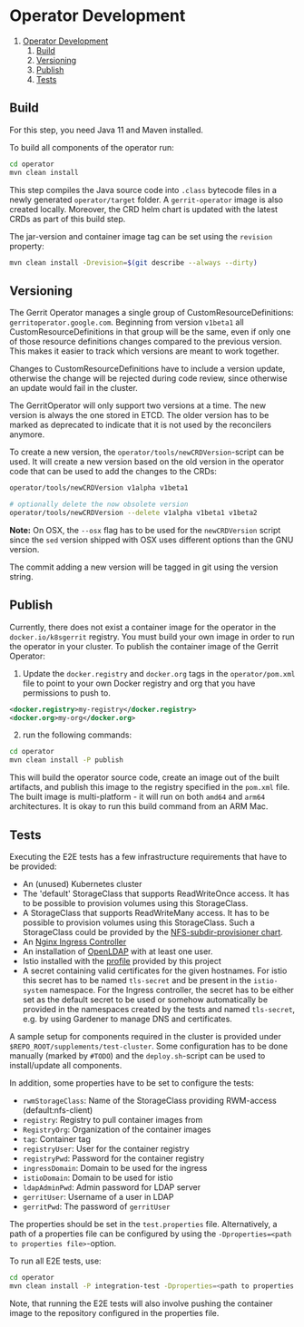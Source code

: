 # Operator Development

1. [Operator Development](#operator-development)
   1. [Build](#build)
   2. [Versioning](#versioning)
   3. [Publish](#publish)
   4. [Tests](#tests)

## Build

For this step, you need Java 11 and Maven installed.

To build all components of the operator run:

```sh
cd operator
mvn clean install
```

This step compiles the Java source code into `.class` bytecode files in a newly
generated `operator/target` folder. A `gerrit-operator` image is also created
locally. Moreover, the CRD helm chart is updated with the latest CRDs as part of
this build step.

The jar-version and container image tag can be set using the `revision` property:

```sh
mvn clean install -Drevision=$(git describe --always --dirty)
```

## Versioning

The Gerrit Operator manages a single group of CustomResourceDefinitions:
`gerritoperator.google.com`. Beginning from version `v1beta1` all
CustomResourceDefinitions in that group will be the same, even if only one of
those resource definitions changes compared to the previous version. This makes
it easier to track which versions are meant to work together.

Changes to CustomResourceDefinitions have to include a version update, otherwise
the change will be rejected during code review, since otherwise an update would
fail in the cluster.

The GerritOperator will only support two versions at a time. The new version is
always the one stored in ETCD. The older version has to be marked as deprecated
to indicate that it is not used by the reconcilers anymore.

To create a new version, the `operator/tools/newCRDVersion`-script can be used.
It will create a new version based on the old version in the operator code that
can be used to add the changes to the CRDs:

```sh
operator/tools/newCRDVersion v1alpha v1beta1

# optionally delete the now obsolete version
operator/tools/newCRDVersion --delete v1alpha v1beta1 v1beta2
```

**Note:** On OSX, the `--osx` flag has to be used for the `newCRDVersion` script
since the `sed` version shipped with OSX uses different options than the GNU
version.

The commit adding a new version will be tagged in git using the version string.

## Publish

Currently, there does not exist a container image for the operator in the
`docker.io/k8sgerrit` registry. You must build your own image in order to run
the operator in your cluster. To publish the container image of the Gerrit
Operator:

1. Update the `docker.registry` and `docker.org` tags in the `operator/pom.xml`
file to point to your own Docker registry and org that you have permissions to
push to.

```xml
<docker.registry>my-registry</docker.registry>
<docker.org>my-org</docker.org>
```

2. run the following commands:

```sh
cd operator
mvn clean install -P publish
```

This will build the operator source code, create an image out of the
built artifacts, and publish this image to the registry specified in the
`pom.xml` file. The built image is multi-platform - it will run on both `amd64`
and `arm64` architectures. It is okay to run this build command from an ARM
Mac.

## Tests

Executing the E2E tests has a few infrastructure requirements that have to be
provided:

- An (unused) Kubernetes cluster
- The 'default' StorageClass that supports ReadWriteOnce access. It has to be
  possible to provision volumes using this StorageClass.
- A StorageClass that supports ReadWriteMany access. It has to be possible to
  provision volumes using this StorageClass. Such a StorageClass could be provided
  by the [NFS-subdir-provisioner chart](https://github.com/kubernetes-sigs/nfs-subdir-external-provisioner).
- An [Nginx Ingress Controller](https://github.com/kubernetes/ingress-nginx)
- An installation of [OpenLDAP](../supplements/test-cluster/ldap/openldap.yaml)
  with at least one user.
- Istio installed with the [profile](../istio/gerrit.profile.yaml) provided by
  this project
- A secret containing valid certificates for the given hostnames. For istio this
  secret has to be named `tls-secret` and be present in the `istio-system` namespace.
  For the Ingress controller, the secret has to be either set as the default
  secret to be used or somehow automatically be provided in the namespaces created
  by the tests and named `tls-secret`, e.g. by using Gardener to manage DNS and
  certificates.

A sample setup for components required in the cluster is provided under
`$REPO_ROOT/supplements/test-cluster`. Some configuration has to be done manually
(marked by `#TODO`) and the `deploy.sh`-script can be used to install/update all
components.

In addition, some properties have to be set to configure the tests:

- `rwmStorageClass`: Name of the StorageClass providing RWM-access (default:nfs-client)
- `registry`: Registry to pull container images from
- `RegistryOrg`: Organization of the container images
- `tag`: Container tag
- `registryUser`: User for the container registry
- `registryPwd`: Password for the container registry
- `ingressDomain`: Domain to be used for the ingress
- `istioDomain`: Domain to be used for istio
- `ldapAdminPwd`: Admin password for LDAP server
- `gerritUser`: Username of a user in LDAP
- `gerritPwd`: The password of `gerritUser`

The properties should be set in the `test.properties` file. Alternatively, a
path of a properties file can be configured by using the
`-Dproperties=<path to properties file>`-option.

To run all E2E tests, use:

```sh
cd operator
mvn clean install -P integration-test -Dproperties=<path to properties file>
```

Note, that running the E2E tests will also involve pushing the container image
to the repository configured in the properties file.

